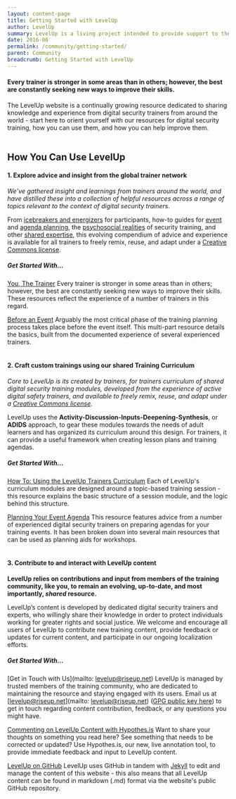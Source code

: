 ```yaml
---
layout: content-page
title: Getting Started with LevelUp
author: LevelUp
summary: LevelUp is a living project intended to provide support to the growing network of individuals providing needed digital safety training and education to users of technology worldwide. We've gathered insight and learnings from trainers around the world, and have distilled these into a collection of helpful resources across a range of topics relevant to the context of digital security trainers.
date: 2016-06
permalink: /community/getting-started/
parent: Community
breadcrumb: Getting Started with LevelUp
---
```

#### Every trainer is stronger in some areas than in others; however, the best are constantly seeking new ways to improve their skills. 

The LevelUp website is a continually growing resource dedicated to sharing knowledge and experience from digital security trainers from around the world - start here to orient yourself with our resources for digital security training, how you can use them, and how you can help improve them.
<br><br>

## How You Can Use LevelUp

#### 1. Explore advice and insight from the global trainer network
*We've gathered insight and learnings from trainers around the world, and have distilled these into a collection of helpful resources across a range of topics relevant to the context of digital security trainers.*

From [icebreakers and energizers]() for participants, how-to guides for [event]() and [agenda planning](), the [psychosocial realities]() of security training, and other [shared expertise](), this evolving compendium of advice and experience is available for all trainers to freely remix, reuse, and adapt under a [Creative Commons license]().

##### Get Started With...
[You, The Trainer](/levelup/you-the-trainer/)
Every trainer is stronger in some areas than in others; however, the best are constantly seeking new ways to improve their skills. These resources reflect the experience of a number of trainers in this regard.

[Before an Event](/levelup/before-an-event/)
Arguably the most critical phase of the training planning process takes place before the event itself. This multi-part resource details the basics, built from the documented experience of several experienced trainers.
<br><br>

#### 2. Craft custom trainings using our shared Training Curriculum
*Core to LevelUp is its *created by trainers, for trainers* curriculum of shared digital security training modules, developed from the experience of active digital safety trainers, and available to freely remix, reuse, and adapt under a [Creative Commons license]().*

LevelUp uses the **Activity-Discussion-Inputs-Deepening-Synthesis**, or **ADIDS** approach, to gear these modules towards the needs of adult learners and has organized its curriculum around this design. For trainers, it can provide a useful framework when creating lesson plans and training agendas.

##### Get Started With...
[How To: Using the LevelUp Trainers Curriculum](/level-up/before-an-event/using-levelup-trainers-curriculum/)
Each of LevelUp's curriculum modules are designed around a topic-based training session - this resource explains the basic structure of a session module, and the logic behind this structure.

[Planning Your Event Agenda](/level-up/before-an-event/planning-your-event-agenda/)
This resource features advice from a number of experienced digital security trainers on preparing agendas for your training events. It has been broken down into several main resources that can be used as planning aids for workshops.
<br><br>

#### 3. Contribute to and interact with LevelUp content
**LevelUp relies on contributions and input from members of the training community, like you, to remain an evolving, up-to-date, and most importantly, *shared* resource.**

LevelUp’s content is developed by dedicated digital security trainers and experts, who willingly share their knowledge in order to protect individuals working for greater rights and social justice. We welcome and encourage all users of LevelUp to contribute new training content, provide feedback or updates for current content, and participate in our ongoing localization efforts. 

##### Get Started With...

[Get in Touch with Us](mailto: levelup@riseup.net)
LevelUp is managed by trusted members of the training community, who are dedicated to maintaining the resource and staying engaged with its users. Email us at [levelup@riseup.net](mailto: levelup@riseup.net) ([GPG public key here]()) to get in touch regarding content contribution, feedback, or any questions you might have.

[Commenting on LevelUp Content with Hypothes.is](/level-up/community/contribute/#how-can-i-provide-feedback)
Want to share your thoughts on something you read here? See something that needs to be corrected or updated? Use Hypothes.is, our new, live annotation tool, to provide immediate feedback and input to LevelUp content.

[LevelUp on GitHub]()
LevelUp uses GitHub in tandem with [Jekyll](https://jekyllrb.com/) to edit and manage the content of this website - this also means that all LevelUp content can be found in markdown (.md) format via the website's public GitHub repository.
<br><br>














